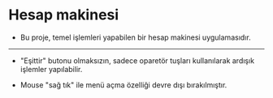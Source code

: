 # Hesap makinesi

- Bu proje, temel işlemleri yapabilen bir hesap makinesi uygulamasıdır.

***

- "Eşittir" butonu olmaksızın, sadece oparetör tuşları kullanılarak ardışık işlemler yapılabilir.

- Mouse "sağ tık" ile menü açma özelliği devre dışı bırakılmıştır.